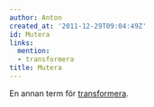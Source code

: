 ```yaml
---
author: Anton
created_at: '2011-12-29T09:04:49Z'
id: Mutera
links:
  mention:
  - transformera
title: Mutera
---
```


En annan term för [transformera].

  [transformera]: transformera
